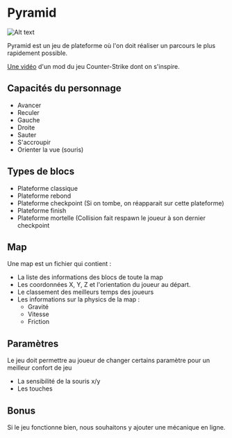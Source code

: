 # Pyramid 

![Alt text](https://raw.githubusercontent.com/xviniette/Pyramid/master/splash.png)

Pyramid est un jeu de plateforme où l'on doit réaliser un parcours le plus rapidement possible.

[Une vidéo](https://www.youtube.com/watch?v=XQ-hyYrXqfk "Vidéo youtube") d'un mod du jeu Counter-Strike dont on s'inspire.
## Capacités du personnage 
* Avancer
* Reculer
* Gauche
* Droite
* Sauter
* S'accroupir
* Orienter la vue (souris)

## Types de blocs
* Plateforme classique
* Plateforme rebond
* Plateforme checkpoint (Si on tombe, on réapparait sur cette plateforme)
* Plateforme finish
* Plateforme mortelle (Collision fait respawn le joueur à son dernier checkpoint

## Map
Une map est un fichier qui contient :
* La liste des informations des blocs de toute la map
* Les coordonnées X, Y, Z et l'orientation du joueur au départ.
* Le classement des meilleurs temps des joueurs
* Les informations sur la physics de la map :
    * Gravité
    * Vitesse
    * Friction

## Paramètres
 Le jeu doit permettre au joueur de changer certains paramètre pour un meilleur confort de jeu
 * La sensibilité de la souris x/y
 * Les touches

## Bonus 
Si le jeu fonctionne bien, nous souhaitons y ajouter une mécanique en ligne.
